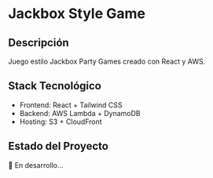 # Jackbox Style Game

## Descripción
Juego estilo Jackbox Party Games creado con React y AWS.

## Stack Tecnológico
- Frontend: React + Tailwind CSS
- Backend: AWS Lambda + DynamoDB
- Hosting: S3 + CloudFront

## Estado del Proyecto
🚧 En desarrollo...